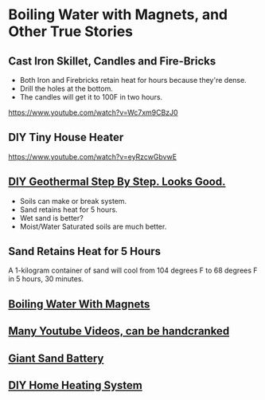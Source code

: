 # Boiling Water with Magnets, and Other True Stories

## Cast Iron Skillet, Candles and Fire-Bricks

- Both Iron and Firebricks retain heat for hours because they're dense. 
- Drill the holes at the bottom. 
- The candles will get it to 100F in two hours. 

https://www.youtube.com/watch?v=Wc7xm9CBzJ0

## DIY Tiny House Heater

https://www.youtube.com/watch?v=eyRzcwGbvwE

## [DIY Geothermal Step By Step. Looks Good.](https://www.youtube.com/watch?v=iS4corLQMyY)

- Soils can make or break system.
- Sand retains heat for 5 hours. 
- Wet sand is better?
- Moist/Water Saturated soils are much better.  

## Sand Retains Heat for 5 Hours

A 1-kilogram container of sand will cool from 104 degrees F to 68 degrees F in 5 hours, 30 minutes.

## [Boiling Water With Magnets](https://www.youtube.com/watch?v=Ua6brgZha-4)

## [Many Youtube Videos, can be handcranked](https://www.youtube.com/results?search_query=boil+water+magnets)

## [Giant Sand Battery](https://www.youtube.com/watch?v=p9PZ9Mykv4o)

## [DIY Home Heating System](https://www.youtube.com/watch?v=MUWjjjFgXdg)

